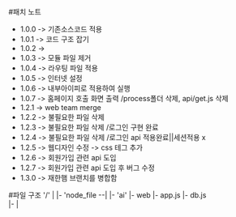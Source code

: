#패치 노트
- 1.0.0 -> 기존소스코드 적용
- 1.0.1 -> 코드 구조 잡기
- 1.0.2 -> 
- 1.0.3 -> 모듈 파일 제거
- 1.0.4 -> 라우팅 파일 적용
- 1.0.5 -> 인터넷 설정
- 1.0.6 -> 내부아이피로 적용하여 실행
- 1.0.7 -> 홈페이지 호출 화면 출력 /process폴더 삭제, api/get.js 삭제
- 1.2.1 -> web team merge
- 1.2.2 -> 불필요한 파일 삭제
- 1.2.3 -> 불필요한 파일 삭제 /로그인 구현 완료
- 1.2.4 -> 불필요한 파일 삭제 /로그인 api 적용완료||세션적용 x
- 1.2.5 -> 웹디자인 수정 -> css 테그 추가
- 1.2.6 -> 회원가입 관련 api 도입
- 1.2.7 -> 회원가입 관련 api 도입 후 버그 수정
- 1.3.0 -> 재한햄 브랜치를 병합함


 


#파일 구조
'/'
|
|- 'node_file --|
|- 'ai'         |- web
                |- app.js
                |- db.js   
                |- 
                |   